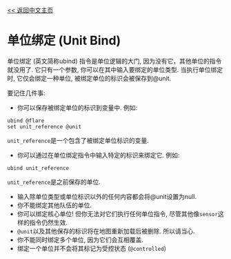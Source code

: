 [<< 返回中文主页](README_CN.md)
# 单位绑定 (Unit Bind)

单位绑定 (英文简称ubind) 指令是单位逻辑的大门, 因为没有它，其他单位的指令就没用了.
它只有一个参数, 你可以在其中输入要绑定的单位类型.
当执行单位绑定时, 它仅会绑定一种单位, 被绑定单位的标识会被保存到@unit.

要记住几件事:
- 你可以保存被绑定单位的标识到变量中. 例如:
```
ubind @flare
set unit_reference @unit
```
`unit_reference`是一个包含了被绑定单位标识的变量.
- 你可以通过在单位绑定指令中输入特定的标识来绑定它. 例如:
```
ubind unit_reference
```
`unit_reference`是之前保存的单位.
- 输入除单位类型或单位标识以外的任何内容都会将@unit设置为null.
- 你不能绑定其他队伍的单位.
- 你可以绑定核心单位! 但你无法对它们执行任何单位指令, 尽管其他像`sensor`这样的指令仍然生效.
- `@unit`以及其他保存的标识将在地图重新加载后被删除. 所以请当心.
- 你不能同时绑定多个单位, 因为它们会互相覆盖.
- 绑定一个单位并不会将其标记为受控状态 (`@controlled`)
